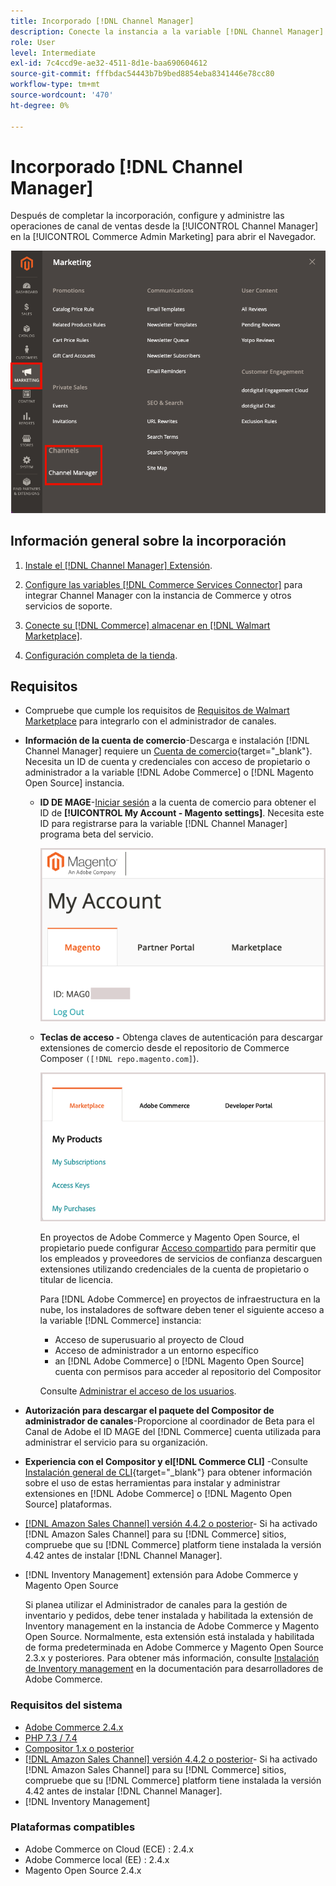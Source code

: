 ```yaml
---
title: Incorporado [!DNL Channel Manager]
description: Conecte la instancia a la variable [!DNL Channel Manager] completando algunos pasos de integración.
role: User
level: Intermediate
exl-id: 7c4ccd9e-ae32-4511-8d1e-baa690604612
source-git-commit: fffbdac54443b7b9bed8854eba8341446e78cc80
workflow-type: tm+mt
source-wordcount: '470'
ht-degree: 0%

---
```



# Incorporado [!DNL Channel Manager]

Después de completar la incorporación, configure y administre las operaciones de canal de ventas desde la [!UICONTROL Channel Manager] en la [!UICONTROL Commerce Admin Marketing] para abrir el Navegador.

![[!DNL Channel Manager] en la vista Administración](assets/channel-manager-admin-view.png)

## Información general sobre la incorporación

1. [Instale el [!DNL Channel Manager] Extensión](install.md).

1. [Configure las variables [!DNL Commerce Services Connector]](connect.md) para integrar Channel Manager con la instancia de Commerce y otros servicios de soporte.

1. [Conecte su [!DNL Commerce] almacenar en [!DNL Walmart Marketplace]](connect.md).

1. [Configuración completa de la tienda](complete-store-setup.md).

## Requisitos

- Compruebe que cumple los requisitos de [Requisitos de Walmart Marketplace](walmart-requirements.md) para integrarlo con el administrador de canales.

- **Información de la cuenta de comercio**-Descarga e instalación [!DNL Channel Manager] requiere un [Cuenta de comercio](https://docs.magento.com/user-guide/magento/magento-account.html){target=&quot;_blank&quot;}. Necesita un ID de cuenta y credenciales con acceso de propietario o administrador a la variable [!DNL Adobe Commerce] o [!DNL Magento Open Source] instancia.

   - **ID DE MAGE**-[Iniciar sesión](https://account.magento.com/customer/account/login/) a la cuenta de comercio para obtener el ID de **[!UICONTROL My Account - Magento settings]**. Necesita este ID para registrarse para la variable [!DNL Channel Manager] programa beta del servicio.

      ![[!DNL MAGEID] en la configuración de la cuenta de comercio](assets/mageid-my-commerce-account.png)

   - **Teclas de acceso -** Obtenga claves de autenticación para descargar extensiones de comercio desde el repositorio de Commerce Composer `([!DNL repo.magento.com]`).

      ![[!UICONTROL Commerce Marketplace access keys]](assets/commerce-marketplace-access-keys.png)

      En proyectos de Adobe Commerce y Magento Open Source, el propietario puede configurar [Acceso compartido](https://docs.magento.com/user-guide/magento/magento-account-share.html) para permitir que los empleados y proveedores de servicios de confianza descarguen extensiones utilizando credenciales de la cuenta de propietario o titular de licencia.

      Para [!DNL Adobe Commerce] en proyectos de infraestructura en la nube, los instaladores de software deben tener el siguiente acceso a la variable [!DNL Commerce] instancia:

      - Acceso de superusuario al proyecto de Cloud
      - Acceso de administrador a un entorno específico
      - an [!DNL Adobe Commerce] o [!DNL Magento Open Source] cuenta con permisos para acceder al repositorio del Compositor

      Consulte [Administrar el acceso de los usuarios](https://devdocs.magento.com/cloud/project/user-admin.html).


- **Autorización para descargar el paquete del Compositor de administrador de canales**-Proporcione al coordinador de Beta para el Canal de Adobe el ID MAGE del [!DNL Commerce] cuenta utilizada para administrar el servicio para su organización.
- **Experiencia con el Compositor y el[!DNL Commerce CLI]** -Consulte [Instalación general de CLI](https://devdocs.magento.com/extensions/install/){target=&quot;_blank&quot;} para obtener información sobre el uso de estas herramientas para instalar y administrar extensiones en [!DNL Adobe Commerce] o [!DNL Magento Open Source] plataformas.
- [[!DNL Amazon Sales Channel] versión 4.4.2 o posterior](https://experienceleague.adobe.com/docs/commerce-channels/amazon/release-notes.html)- Si ha activado [!DNL Amazon Sales Channel] para su [!DNL Commerce] sitios, compruebe que su [!DNL Commerce] platform tiene instalada la versión 4.42 antes de instalar [!DNL Channel Manager].
- [!DNL Inventory Management] extensión para Adobe Commerce y Magento Open Source

   Si planea utilizar el Administrador de canales para la gestión de inventario y pedidos, debe tener instalada y habilitada la extensión de Inventory management en la instancia de Adobe Commerce y Magento Open Source. Normalmente, esta extensión está instalada y habilitada de forma predeterminada en Adobe Commerce y Magento Open Source 2.3.x y posteriores. Para obtener más información, consulte [Instalación de Inventory management](https://devdocs.magento.com/extensions/inventory-management/) en la documentación para desarrolladores de Adobe Commerce.

### Requisitos del sistema

- [Adobe Commerce 2.4.x](https://devdocs.magento.com/release/released-versions.html)
- [PHP 7.3 / 7.4](https://devdocs.magento.com/guides/v2.4/install-gde/prereq/php-settings.html)
- [Compositor 1.x o posterior](https://devdocs.magento.com/cloud/reference/cloud-composer.html)
- [[!DNL Amazon Sales Channel] versión 4.4.2 o posterior](https://experienceleague.adobe.com/docs/commerce-channels/amazon/release-notes.html)- Si ha activado [!DNL Amazon Sales Channel] para su [!DNL Commerce] sitios, compruebe que su [!DNL Commerce] platform tiene instalada la versión 4.42 antes de instalar [!DNL Channel Manager].
- [!DNL Inventory Management]

### Plataformas compatibles

- Adobe Commerce on Cloud (ECE) : 2.4.x
- Adobe Commerce local (EE) : 2.4.x
- Magento Open Source 2.4.x
